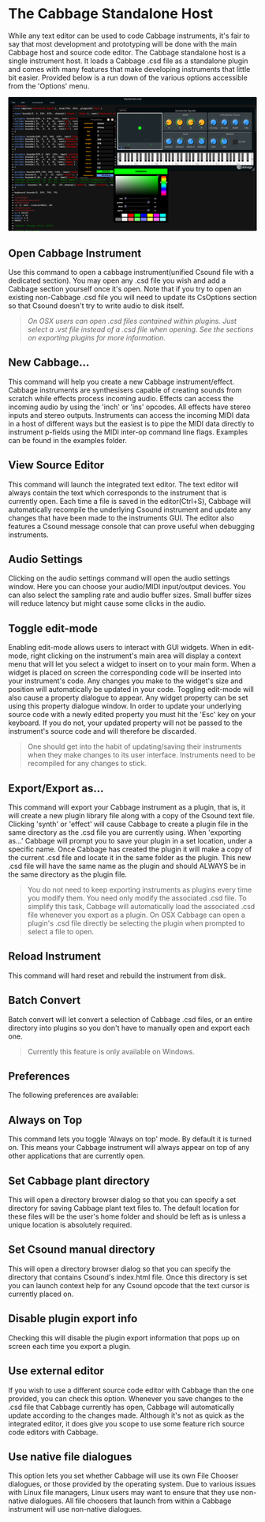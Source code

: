 # The Cabbage Standalone Host

While any text editor can be used to code Cabbage instruments, it's fair to say that most development and prototyping will be done with the main Cabbage host and source code editor. The Cabbage standalone host is a single instrument host. It loads a Cabbage .csd file as a standalone plugin and comes with many features that make developing instruments that little bit easier. Provided below is a run down of the various options accessible from the 'Options' menu. 

![Standalone](images/FullEditor.png)
 
## Open Cabbage Instrument
Use this command to open a cabbage instrument(unified Csound file with a dedicated <Cabbage></Cabbage> section). You may open any .csd file you wish and add a Cabbage section yourself once it's open. Note that if you try to open an existing non-Cabbage .csd file you will need to update its CsOptions section so that Csound doesn't try to write audio to disk itself. 
 
> *On OSX users can open .csd files contained within plugins. Just select a .vst file instead of a .csd file when opening. See the sections on exporting plugins for more information.*

## New Cabbage...
This command will help you create a new Cabbage instrument/effect. Cabbage instruments are synthesisers capable of creating sounds from scratch while effects process incoming audio. Effects can access the incoming audio by using the 'inch' or 'ins' opcodes. All effects have stereo inputs and stereo outputs. Instruments can access the incoming MIDI data in a host of different ways but the easiest is to pipe the MIDI data directly to instrument p-fields using the MIDI inter-op command line flags. Examples can be found in the examples folder.

## View Source Editor 
This command will launch the integrated text editor. The text editor will always contain the text which corresponds to the instrument that is currently open. Each time a file is saved in the editor(Ctrl+S), Cabbage will automatically recompile the underlying Csound instrument and update any changes that have been made to the instruments GUI. The editor also features a Csound message console that can prove useful when debugging instruments. 


## Audio Settings
Clicking on the audio settings command will open the audio settings window. Here you can choose your audio/MIDI input/output devices. You can also select the sampling rate and audio buffer sizes. Small buffer sizes will reduce latency but might cause some clicks in the audio. 

## Toggle edit-mode
Enabling edit-mode allows users to interact with GUI widgets. When in edit-mode, right clicking on the instrument's main area will display a context menu that will let you select a widget to insert on to your main form. When a widget is placed on screen the corresponding code will be inserted into your instrument's code. Any changes you make to the widget's size and position will automatically be updated in your code. Toggling edit-mode will also cause a property dialogue to appear. Any widget property can be set using this property dialogue window. In order to update your underlying source code with a newly edited property you must hit the 'Esc' key on your keyboard. If you do not, your updated property will not be passed to the instrument's source code and will therefore be discarded.  

> One should get into the habit of updating/saving their instruments when they make changes to its user interface. Instruments need to be recompiled for any changes to stick.   

## Export/Export as...

This command will export your Cabbage instrument as a plugin, that is, it will create a new plugin library file along with a copy of the Csound text file. Clicking 'synth' or 'effect' will cause Cabbage to create a plugin file in the same directory as the .csd file you are currently using. When 'exporting as...' Cabbage will prompt you to save your plugin in a set location, under a specific name. Once Cabbage has created the plugin it will make a copy of the current .csd file and locate it in the same folder as the plugin. This new .csd file will have the same name as the plugin and should ALWAYS be in the same directory as the plugin file. 

> You do not need to keep exporting instruments as plugins every time you modify them. You need only modify the associated .csd file. To simplify this task, Cabbage will automatically load the associated .csd file whenever you export as a plugin. On OSX Cabbage can open a plugin's .csd file directly be selecting the plugin when prompted to select a file to open. 

## Reload Instrument
This command will hard reset and rebuild the instrument from disk. 

## Batch Convert 
Batch convert will let convert a selection of Cabbage .csd files, or an entire directory into plugins so you don't have to manually open and export each one.  

> Currently this feature is only available on Windows.

## Preferences
The following preferences are available:

## Always on Top
This command lets you toggle 'Always on top' mode. By default it is turned on. This means your Cabbage instrument will always appear on top of any other applications that are currently open. 

## Set Cabbage plant directory
This will open a directory browser dialog so that you can specify a set directory for saving Cabbage plant text files to. The default location for these files will be the user's home folder and should be left as is unless a unique location is absolutely required. 

## Set Csound manual directory
This will open a directory browser dialog so that you can specify the directory that contains Csound's index.html file. Once this directory is set you can launch context help for any Csound opcode that the text cursor is currently placed on. 

## Disable plugin export info
Checking this will disable the plugin export information that pops up on screen each time you export a plugin. 

## Use external editor
If you wish to use a different source code editor with Cabbage than the one provided, you can check this option. Whenever you save changes to the .csd file that Cabbage currently has open, Cabbage will automatically update according to the changes made. Although it's not as quick as the integrated editor, it does give you scope to use some feature rich source code editors with Cabbage.   
## Use native file dialogues

This option lets you set whether Cabbage will use its own File Chooser dialogues, or those provided by the operating system. Due to various issues with Linux file managers, Linux users may want to ensure that they use non-native dialogues. All file choosers that launch from within a Cabbage instrument will use non-native dialogues. 